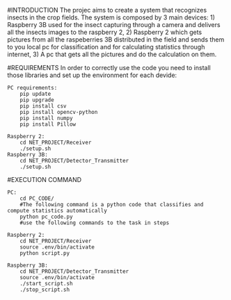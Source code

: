 #INTRODUCTION
The projec aims to create a system that recognizes insects in the crop fields.
The system is composed by 3 main devices:
    1) Raspberry 3B used for the insect capturing through a camera and delivers all the insects images to the raspberry 2,
    2) Raspberry 2 which gets pictures from all the raspeberries 3B distributed in the field and sends them to you local pc for classification and for calculating statistics through internet,
    3) A pc that gets all the pictures and do the calculation on them.

#REQUIREMENTS
In order to correctly use the code you need to install those libraries and set up the environment for each devide:

    PC requirements:
        pip update
        pip upgrade
        pip install csv
        pip install opencv-python  
        pip install numpy
        pip install Pillow

    Raspberry 2:
        cd NET_PROJECT/Receiver
        ./setup.sh
    Raspberry 3B:
        cd NET_PROJECT/Detector_Transmitter
        ./setup.sh

#EXECUTION COMMAND

    PC:
        cd PC_CODE/
        #The following command is a python code that classifies and compute statistics automatically
        python pc_code.py
        #use the following commands to the task in steps

    Raspberry 2:
        cd NET_PROJECT/Receiver
        source .env/bin/activate
        python script.py
        
    Raspberry 3B:
        cd NET_PROJECT/Detector_Transmitter
        source .env/bin/activate
        ./start_script.sh
        ./stop_script.sh
